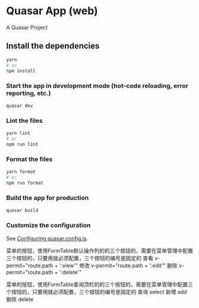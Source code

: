 # Quasar App (web)

A Quasar Project

## Install the dependencies

```bash
yarn
# or
npm install
```

### Start the app in development mode (hot-code reloading, error reporting, etc.)

```bash
quasar dev
```

### Lint the files

```bash
yarn lint
# or
npm run lint
```

### Format the files

```bash
yarn format
# or
npm run format
```

### Build the app for production

```bash
quasar build
```

### Customize the configuration

See [Configuring quasar.config.js](https://v2.quasar.dev/quasar-cli-vite/quasar-config-js).

菜单的按钮，使用FormTable默认操作列的的三个按钮的，需要在菜单管理中配置三个按钮的，只要用就必须配置，三个按钮的编号是固定的
查看
v-permit="route.path + ':view'"
修改
v-permit="route.path + ':edit'"
删除
v-permit="route.path + ':delete'"

菜单的按钮，使用FormTable查询顶栏的的三个按钮的，需要在菜单管理中配置三个按钮的，只要用就必须配置，三个按钮的编号是固定的
查询
select
新增
add
删除
delete
